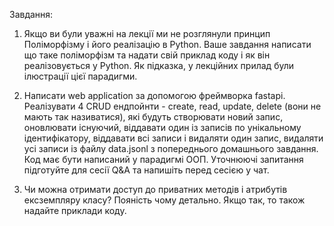 

Завдання:

1. Якщо ви були уважні на лекції ми не розглянули принцип Поліморфізму і його реалізацію в Python. Ваше завдання написати що таке поліморфізм та надати свій приклад коду і як він реалізовується у Python. Як підказка, у лекційних прилад були ілюстрації цієї парадигми.

2. Написати web application за допомогою фреймворка fastapi. Реалізувати 4 CRUD ендпойнти - create, read, update, delete (вони не мають так називатися), які будуть створювати новий запис, оновлювати існуючий, віддавати один із записів по унікальному ідентифікатору, віддавати всі записи і видаляти один запис, видаляти усі записи із файлу data.jsonl з попереднього домашнього завдання. Код має бути написаний у парадигмі ООП. Уточнюючі запитання підготуйте для сесії Q&A та напишіть перед сесією у чат.

3. Чи можна отримати доступ до приватних методів і атрибутів ексземпляру класу? Пояність чому детально. Якщо так, то також надайте приклади коду.
